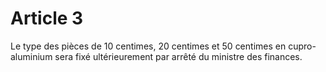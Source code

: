# Article 3

Le type des pièces de 10 centimes, 20 centimes et 50 centimes en cupro-aluminium sera fixé ultérieurement par arrêté du ministre des finances.
